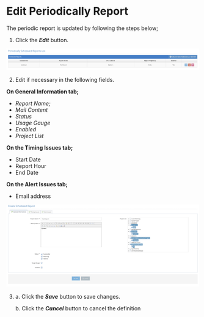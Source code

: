# Edit Periodically Report

The periodic report is updated by following the steps below;

1. Click the _**Edit**_ button.

![](<../../.gitbook/assets/Screen Shot 2021-12-09 at 01.24.05.png>)

2. Edit if necessary in the following fields.

&#x20;     **On General Information tab;**&#x20;

* _Report Name;_&#x20;
* _Mail Content_
* _Status_
* _Usage Gauge_
* _Enabled_
* _Project List_

&#x20;     **On the Timing Issues tab;**

* Start Date
* Report Hour
* End Date

&#x20;     **On the Alert Issues tab;**

* Email address

![](<../../.gitbook/assets/Screen Shot 2021-12-09 at 01.25.02.png>)

3.  a. Click the _**Save**_ button to save changes.

    b. Click the _**Cancel**_ button to cancel the definition&#x20;
